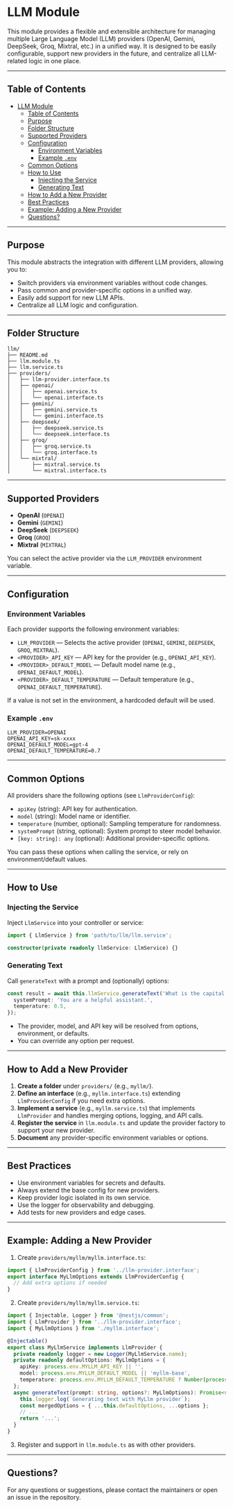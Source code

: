 # LLM Module

This module provides a flexible and extensible architecture for managing multiple Large Language Model (LLM) providers (OpenAI, Gemini, DeepSeek, Groq, Mixtral, etc.) in a unified way. It is designed to be easily configurable, support new providers in the future, and centralize all LLM-related logic in one place.

---

## Table of Contents

- [LLM Module](#llm-module)
  - [Table of Contents](#table-of-contents)
  - [Purpose](#purpose)
  - [Folder Structure](#folder-structure)
  - [Supported Providers](#supported-providers)
  - [Configuration](#configuration)
    - [Environment Variables](#environment-variables)
    - [Example `.env`](#example-env)
  - [Common Options](#common-options)
  - [How to Use](#how-to-use)
    - [Injecting the Service](#injecting-the-service)
    - [Generating Text](#generating-text)
  - [How to Add a New Provider](#how-to-add-a-new-provider)
  - [Best Practices](#best-practices)
  - [Example: Adding a New Provider](#example-adding-a-new-provider)
  - [Questions?](#questions)

---

## Purpose

This module abstracts the integration with different LLM providers, allowing you to:

- Switch providers via environment variables without code changes.
- Pass common and provider-specific options in a unified way.
- Easily add support for new LLM APIs.
- Centralize all LLM logic and configuration.

---

## Folder Structure

```
llm/
├── README.md
├── llm.module.ts
├── llm.service.ts
├── providers/
│   ├── llm-provider.interface.ts
│   ├── openai/
│   │   ├── openai.service.ts
│   │   └── openai.interface.ts
│   ├── gemini/
│   │   ├── gemini.service.ts
│   │   └── gemini.interface.ts
│   ├── deepseek/
│   │   ├── deepseek.service.ts
│   │   └── deepseek.interface.ts
│   ├── groq/
│   │   ├── groq.service.ts
│   │   └── groq.interface.ts
│   └── mixtral/
│       ├── mixtral.service.ts
│       └── mixtral.interface.ts
```

---

## Supported Providers

- **OpenAI** (`OPENAI`)
- **Gemini** (`GEMINI`)
- **DeepSeek** (`DEEPSEEK`)
- **Groq** (`GROQ`)
- **Mixtral** (`MIXTRAL`)

You can select the active provider via the `LLM_PROVIDER` environment variable.

---

## Configuration

### Environment Variables

Each provider supports the following environment variables:

- `LLM_PROVIDER` — Selects the active provider (`OPENAI`, `GEMINI`, `DEEPSEEK`, `GROQ`, `MIXTRAL`).
- `<PROVIDER>_API_KEY` — API key for the provider (e.g., `OPENAI_API_KEY`).
- `<PROVIDER>_DEFAULT_MODEL` — Default model name (e.g., `OPENAI_DEFAULT_MODEL`).
- `<PROVIDER>_DEFAULT_TEMPERATURE` — Default temperature (e.g., `OPENAI_DEFAULT_TEMPERATURE`).

If a value is not set in the environment, a hardcoded default will be used.

### Example `.env`

```
LLM_PROVIDER=OPENAI
OPENAI_API_KEY=sk-xxxx
OPENAI_DEFAULT_MODEL=gpt-4
OPENAI_DEFAULT_TEMPERATURE=0.7
```

---

## Common Options

All providers share the following options (see `LlmProviderConfig`):

- `apiKey` (string): API key for authentication.
- `model` (string): Model name or identifier.
- `temperature` (number, optional): Sampling temperature for randomness.
- `systemPrompt` (string, optional): System prompt to steer model behavior.
- `[key: string]: any` (optional): Additional provider-specific options.

You can pass these options when calling the service, or rely on environment/default values.

---

## How to Use

### Injecting the Service

Inject `LlmService` into your controller or service:

```typescript
import { LlmService } from 'path/to/llm/llm.service';

constructor(private readonly llmService: LlmService) {}
```

### Generating Text

Call `generateText` with a prompt and (optionally) options:

```typescript
const result = await this.llmService.generateText('What is the capital of France?', {
  systemPrompt: 'You are a helpful assistant.',
  temperature: 0.5,
});
```

- The provider, model, and API key will be resolved from options, environment, or defaults.
- You can override any option per request.

---

## How to Add a New Provider

1. **Create a folder** under `providers/` (e.g., `myllm/`).
2. **Define an interface** (e.g., `myllm.interface.ts`) extending `LlmProviderConfig` if you need extra options.
3. **Implement a service** (e.g., `myllm.service.ts`) that implements `LlmProvider` and handles merging options, logging, and API calls.
4. **Register the service** in `llm.module.ts` and update the provider factory to support your new provider.
5. **Document** any provider-specific environment variables or options.

---

## Best Practices

- Use environment variables for secrets and defaults.
- Always extend the base config for new providers.
- Keep provider logic isolated in its own service.
- Use the logger for observability and debugging.
- Add tests for new providers and edge cases.

---

## Example: Adding a New Provider

1. Create `providers/myllm/myllm.interface.ts`:

```typescript
import { LlmProviderConfig } from '../llm-provider.interface';
export interface MyLlmOptions extends LlmProviderConfig {
  // Add extra options if needed
}
```

2. Create `providers/myllm/myllm.service.ts`:

```typescript
import { Injectable, Logger } from '@nestjs/common';
import { LlmProvider } from '../llm-provider.interface';
import { MyLlmOptions } from './myllm.interface';

@Injectable()
export class MyLlmService implements LlmProvider {
  private readonly logger = new Logger(MyLlmService.name);
  private readonly defaultOptions: MyLlmOptions = {
    apiKey: process.env.MYLLM_API_KEY || '',
    model: process.env.MYLLM_DEFAULT_MODEL || 'myllm-base',
    temperature: process.env.MYLLM_DEFAULT_TEMPERATURE ? Number(process.env.MYLLM_DEFAULT_TEMPERATURE) : 0.7,
  };
  async generateText(prompt: string, options?: MyLlmOptions): Promise<string> {
    this.logger.log(`Generating text with MyLlm provider`);
    const mergedOptions = { ...this.defaultOptions, ...options };
    // ...
    return '...';
  }
}
```

3. Register and support in `llm.module.ts` as with other providers.

---

## Questions?

For any questions or suggestions, please contact the maintainers or open an issue in the repository.
